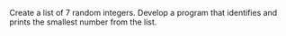 Create a list of 7 random integers. Develop a program that identifies and prints the smallest number from the list.